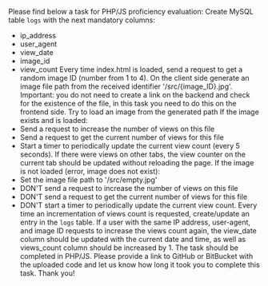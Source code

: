 Please find below a task for PHP/JS proficiency evaluation:
Create MySQL table `logs` with the next mandatory columns:
- ip_address
- user_agent
- view_date
- image_id
- view_count
Every time index.html is loaded, send a request to get a random image ID (number from 1 to 4).
On the client side generate an image file path from the received identifier '/src/{image_ID}.jpg'.
Important: you do not need to create a link on the backend and check for the existence of the
file, in this task you need to do this on the frontend side.
Try to load an image from the generated path
If the image exists and is loaded:
- Send a request to increase the number of views on this file
- Send a request to get the current number of views for this file
- Start a timer to periodically update the current view count (every 5 seconds). If there were
views on other tabs, the view counter on the current tab should be updated without reloading
the page.
If the image is not loaded (error, image does not exist):
- Set the image file path to '/src/empty.jpg'
- DON'T send a request to increase the number of views on this file
- DON'T send a request to get the current number of views for this file
- DON'T start a timer to periodically update the current view count.
Every time an incrementation of views count is requested, create/update an entry in the `logs`
table. If a user with the same IP address, user-agent, and image ID requests to increase the
views count again, the view_date column should be updated with the current date and time, as
well as views_count column should be increased by 1.
The task should be completed in PHP/JS.
Please provide a link to GitHub or BitBucket with the uploaded code and let us know how
long it took you to complete this task.
Thank you!
